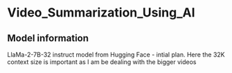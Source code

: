 # Video_Summarization_Using_AI

## Model information
LlaMa-2-7B-32 instruct model from Hugging Face - intial plan. Here the 32K context size is important as I am be dealing with the bigger videos
